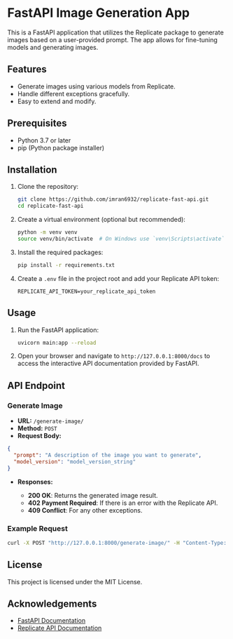 # FastAPI Image Generation App

This is a FastAPI application that utilizes the Replicate package to generate images based on a user-provided prompt. The app allows for fine-tuning models and generating images.

## Features

- Generate images using various models from Replicate.
- Handle different exceptions gracefully.
- Easy to extend and modify.

## Prerequisites

- Python 3.7 or later
- pip (Python package installer)

## Installation

1. Clone the repository:

   ```bash
   git clone https://github.com/imran6932/replicate-fast-api.git
   cd replicate-fast-api
   ```
2. Create a virtual environment (optional but recommended):

   ```bash
   python -m venv venv
   source venv/bin/activate  # On Windows use `venv\Scripts\activate`
   ```
3. Install the required packages:

   ```bash
   pip install -r requirements.txt
   ```
4. Create a `.env` file in the project root and add your Replicate API token:

   ```plaintext
   REPLICATE_API_TOKEN=your_replicate_api_token
   ```

## Usage

1. Run the FastAPI application:

   ```bash
   uvicorn main:app --reload
   ```
2. Open your browser and navigate to `http://127.0.0.1:8000/docs` to access the interactive API documentation provided by FastAPI.

## API Endpoint

### Generate Image

- **URL:** `/generate-image/`
- **Method:** `POST`
- **Request Body:**

```json
{
  "prompt": "A description of the image you want to generate",
  "model_version": "model_version_string"
}
```

- **Responses:**

  - **200 OK**: Returns the generated image result.
  - **402 Payment Required**: If there is an error with the Replicate API.
  - **409 Conflict**: For any other exceptions.

### Example Request

```bash
curl -X POST "http://127.0.0.1:8000/generate-image/" -H "Content-Type: application/json" -d '{"prompt": "A futuristic cityscape", "model_version": "replicate/model-version"}'
```

## License

This project is licensed under the MIT License.

## Acknowledgements

- [FastAPI Documentation](https://fastapi.tiangolo.com/)
- [Replicate API Documentation](https://replicate.com/docs)
